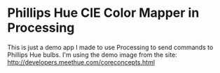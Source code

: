 Phillips Hue CIE Color Mapper in Processing
===

This is just a demo app I made to use Processing to send commands to Phillips Hue bulbs. I'm using the demo image from the site: http://developers.meethue.com/coreconcepts.html